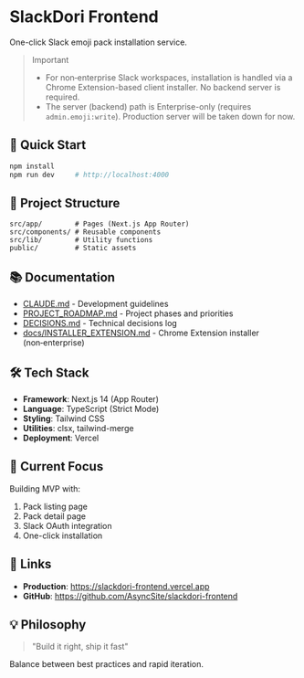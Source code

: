 # SlackDori Frontend

One-click Slack emoji pack installation service.

> Important
> - For non‑enterprise Slack workspaces, installation is handled via a Chrome Extension-based client installer. No backend server is required.
> - The server (backend) path is Enterprise-only (requires `admin.emoji:write`). Production server will be taken down for now.

## 🚀 Quick Start

```bash
npm install
npm run dev     # http://localhost:4000
```

## 📁 Project Structure

```
src/app/        # Pages (Next.js App Router)
src/components/ # Reusable components
src/lib/        # Utility functions
public/         # Static assets
```

## 📚 Documentation

- [CLAUDE.md](./CLAUDE.md) - Development guidelines
- [PROJECT_ROADMAP.md](./PROJECT_ROADMAP.md) - Project phases and priorities
- [DECISIONS.md](./DECISIONS.md) - Technical decisions log
 - [docs/INSTALLER_EXTENSION.md](./docs/INSTALLER_EXTENSION.md) - Chrome Extension installer (non‑enterprise)

## 🛠️ Tech Stack

- **Framework**: Next.js 14 (App Router)
- **Language**: TypeScript (Strict Mode)
- **Styling**: Tailwind CSS
- **Utilities**: clsx, tailwind-merge
- **Deployment**: Vercel

## 🎯 Current Focus

Building MVP with:
1. Pack listing page
2. Pack detail page  
3. Slack OAuth integration
4. One-click installation

## 🔗 Links

- **Production**: https://slackdori-frontend.vercel.app
- **GitHub**: https://github.com/AsyncSite/slackdori-frontend

## 💡 Philosophy

> "Build it right, ship it fast"

Balance between best practices and rapid iteration.